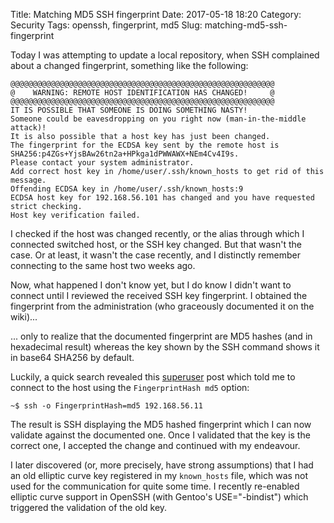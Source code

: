 Title: Matching MD5 SSH fingerprint
Date: 2017-05-18 18:20
Category: Security
Tags: openssh, fingerprint, md5
Slug: matching-md5-ssh-fingerprint

Today I was attempting to update a local repository, when SSH complained
about a changed fingerprint, something like the following:

```
@@@@@@@@@@@@@@@@@@@@@@@@@@@@@@@@@@@@@@@@@@@@@@@@@@@@@@@@@@@
@    WARNING: REMOTE HOST IDENTIFICATION HAS CHANGED!     @
@@@@@@@@@@@@@@@@@@@@@@@@@@@@@@@@@@@@@@@@@@@@@@@@@@@@@@@@@@@
IT IS POSSIBLE THAT SOMEONE IS DOING SOMETHING NASTY!
Someone could be eavesdropping on you right now (man-in-the-middle attack)!
It is also possible that a host key has just been changed.
The fingerprint for the ECDSA key sent by the remote host is
SHA256:p4ZGs+YjsBAw26tn2a+HPkga1dPWWAWX+NEm4Cv4I9s.
Please contact your system administrator.
Add correct host key in /home/user/.ssh/known_hosts to get rid of this message.
Offending ECDSA key in /home/user/.ssh/known_hosts:9
ECDSA host key for 192.168.56.101 has changed and you have requested strict checking.
Host key verification failed.
```

<!-- PELICAN_END_SUMMARY -->

I checked if the host was changed recently, or the alias through
which I connected switched host, or the SSH key changed. But that
wasn't the case. Or at least, it wasn't the case recently, and I
distinctly remember connecting to the same host two weeks ago.

Now, what happened I don't know yet, but I do know I didn't want
to connect until I reviewed the received SSH key fingerprint. I
obtained the fingerprint from the administration (who graceously
documented it on the wiki)...

... only to realize that the documented fingerprint are MD5
hashes (and in hexadecimal result) whereas the key shown by the
SSH command shows it in base64 SHA256 by default.

Luckily, a quick search revealed this [superuser](https://superuser.com/questions/929566/sha256-ssh-fingerprint-given-by-the-client-but-only-md5-fingerprint-known-for-se)
post which told me to connect to the host using the
`FingerprintHash md5` option:

```
~$ ssh -o FingerprintHash=md5 192.168.56.11
```

The result is SSH displaying the MD5 hashed fingerprint which I
can now validate against the documented one. Once I validated that
the key is the correct one, I accepted the change and continued
with my endeavour.

I later discovered (or, more precisely, have strong assumptions)
that I had an old elliptic curve key registered in my `known_hosts`
file, which was not used for the communication for quite some time.
I recently re-enabled elliptic curve support in OpenSSH (with Gentoo's
USE="-bindist") which triggered the validation of the old key.

